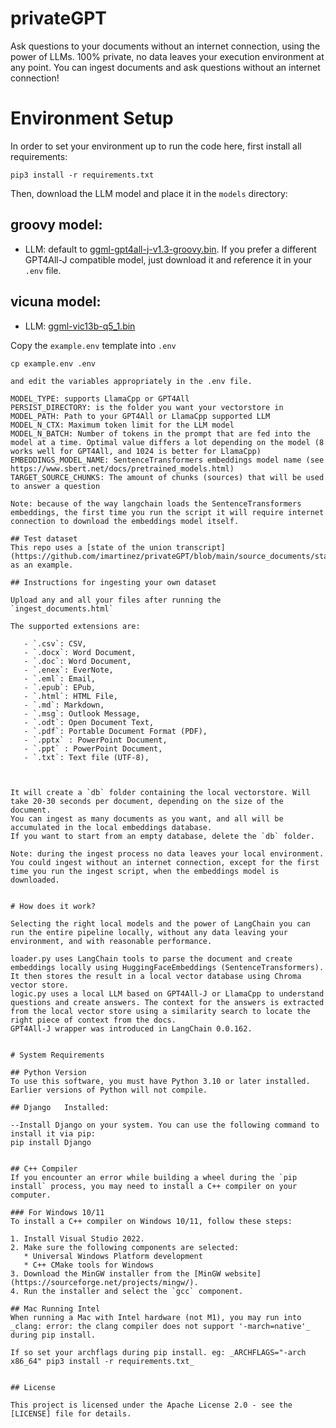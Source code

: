 # privateGPT
Ask questions to your documents without an internet connection, using the power of LLMs. 100% private, no data leaves your execution environment at any point. You can ingest documents and ask questions without an internet connection!

# Environment Setup
In order to set your environment up to run the code here, first install all requirements:

```shell
pip3 install -r requirements.txt
```

Then, download the LLM model and place it in the `models` directory:
## groovy model:
- LLM: default to [ggml-gpt4all-j-v1.3-groovy.bin](https://gpt4all.io/models/ggml-gpt4all-j-v1.3-groovy.bin). If you prefer a different GPT4All-J compatible model, just download it and reference it in your `.env` file.
## vicuna model:
- LLM: [ggml-vic13b-q5_1.bin](https://huggingface.co/eachadea/ggml-vicuna-13b-1.1/blob/main/ggml-vic13b-q5_1.bin)

Copy the `example.env` template into `.env`
```shell
cp example.env .env

and edit the variables appropriately in the .env file.

MODEL_TYPE: supports LlamaCpp or GPT4All
PERSIST_DIRECTORY: is the folder you want your vectorstore in
MODEL_PATH: Path to your GPT4All or LlamaCpp supported LLM
MODEL_N_CTX: Maximum token limit for the LLM model
MODEL_N_BATCH: Number of tokens in the prompt that are fed into the model at a time. Optimal value differs a lot depending on the model (8 works well for GPT4All, and 1024 is better for LlamaCpp)
EMBEDDINGS_MODEL_NAME: SentenceTransformers embeddings model name (see https://www.sbert.net/docs/pretrained_models.html)
TARGET_SOURCE_CHUNKS: The amount of chunks (sources) that will be used to answer a question

Note: because of the way langchain loads the SentenceTransformers embeddings, the first time you run the script it will require internet connection to download the embeddings model itself.

## Test dataset
This repo uses a [state of the union transcript](https://github.com/imartinez/privateGPT/blob/main/source_documents/state_of_the_union.txt) as an example.

## Instructions for ingesting your own dataset

Upload any and all your files after running the `ingest_documents.html`

The supported extensions are:

   - `.csv`: CSV,
   - `.docx`: Word Document,
   - `.doc`: Word Document,
   - `.enex`: EverNote,
   - `.eml`: Email,
   - `.epub`: EPub,
   - `.html`: HTML File,
   - `.md`: Markdown,
   - `.msg`: Outlook Message,
   - `.odt`: Open Document Text,
   - `.pdf`: Portable Document Format (PDF),
   - `.pptx` : PowerPoint Document,
   - `.ppt` : PowerPoint Document,
   - `.txt`: Text file (UTF-8),



It will create a `db` folder containing the local vectorstore. Will take 20-30 seconds per document, depending on the size of the document.
You can ingest as many documents as you want, and all will be accumulated in the local embeddings database.
If you want to start from an empty database, delete the `db` folder.

Note: during the ingest process no data leaves your local environment. You could ingest without an internet connection, except for the first time you run the ingest script, when the embeddings model is downloaded.


# How does it work?

Selecting the right local models and the power of LangChain you can run the entire pipeline locally, without any data leaving your environment, and with reasonable performance.

loader.py uses LangChain tools to parse the document and create embeddings locally using HuggingFaceEmbeddings (SentenceTransformers). It then stores the result in a local vector database using Chroma vector store.
logic.py uses a local LLM based on GPT4All-J or LlamaCpp to understand questions and create answers. The context for the answers is extracted from the local vector store using a similarity search to locate the right piece of context from the docs.
GPT4All-J wrapper was introduced in LangChain 0.0.162.


# System Requirements

## Python Version
To use this software, you must have Python 3.10 or later installed. Earlier versions of Python will not compile.

## Django   Installed:

--Install Django on your system. You can use the following command to install it via pip:
pip install Django


## C++ Compiler
If you encounter an error while building a wheel during the `pip install` process, you may need to install a C++ compiler on your computer.

### For Windows 10/11
To install a C++ compiler on Windows 10/11, follow these steps:

1. Install Visual Studio 2022.
2. Make sure the following components are selected:
   * Universal Windows Platform development
   * C++ CMake tools for Windows
3. Download the MinGW installer from the [MinGW website](https://sourceforge.net/projects/mingw/).
4. Run the installer and select the `gcc` component.

## Mac Running Intel
When running a Mac with Intel hardware (not M1), you may run into _clang: error: the clang compiler does not support '-march=native'_ during pip install.

If so set your archflags during pip install. eg: _ARCHFLAGS="-arch x86_64" pip3 install -r requirements.txt_


## License

This project is licensed under the Apache License 2.0 - see the [LICENSE] file for details.

